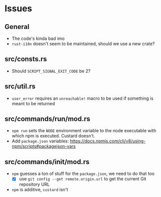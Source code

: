 # Issues

## General

- The code's kinda bad imo
- `rust-i18n` doesn't seem to be maintained, should we use a new crate?

## **src/consts.rs**

- Should `SCRIPT_SIGNAL_EXIT_CODE` be 2?

## **src/util.rs**

- `user_error` requires an `unreachable!` macro to be used if something is meant to be returned

## **src/commands/run/mod.rs**

- `npm run` sets the `NODE` environment variable to the node executable with which npm is executed. Custard doesn't.
- Add `package.json` variables: <https://docs.npmjs.com/cli/v8/using-npm/scripts#packagejson-vars>

## **src/commands/init/mod.rs**

- `npm` guesses a ton of stuff for the `package.json`, we need to do that too
  - [x] use `git config --get remote.origin.url` to get the current Git repository URL
- `npm` is additive, `custard` isn't
